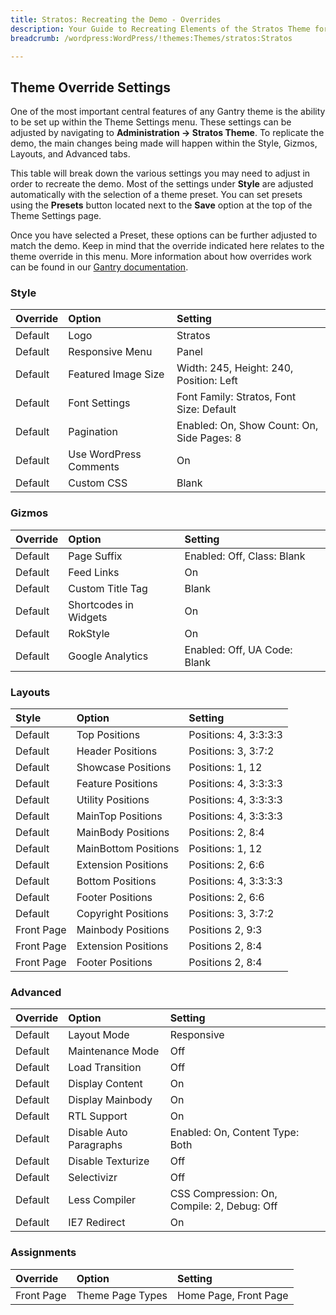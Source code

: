 ```yaml
---
title: Stratos: Recreating the Demo - Overrides
description: Your Guide to Recreating Elements of the Stratos Theme for WordPress
breadcrumb: /wordpress:WordPress/!themes:Themes/stratos:Stratos

---
```


Theme Override Settings
-----

One of the most important central features of any Gantry theme is the ability to be set up within the Theme Settings menu. These settings can be adjusted by navigating to **Administration -> Stratos Theme**. To replicate the demo, the main changes being made will happen within the Style, Gizmos, Layouts, and Advanced tabs.

This table will break down the various settings you may need to adjust in order to recreate the demo. Most of the settings under **Style** are adjusted automatically with the selection of a theme preset. You can set presets using the **Presets** button located next to the **Save** option at the top of the Theme Settings page.

Once you have selected a Preset, these options can be further adjusted to match the demo. Keep in mind that the override indicated here relates to the theme override in this menu. More information about how overrides work can be found in our [Gantry documentation][override].

### Style

| Override |         Option         |                  Setting                   |
| :------- | :--------------------- | :----------------------------------------- |
| Default  | Logo                   | Stratos                                    |
| Default  | Responsive Menu        | Panel                                      |
| Default  | Featured Image Size    | Width: 245, Height: 240, Position: Left    |
| Default  | Font Settings          | Font Family: Stratos, Font Size: Default   |
| Default  | Pagination             | Enabled: On, Show Count: On, Side Pages: 8 |
| Default  | Use WordPress Comments | On                                         |
| Default  | Custom CSS             | Blank                                      |

### Gizmos

| Override |         Option        |           Setting            |
| :------- | :-------------------- | :--------------------------- |
| Default  | Page Suffix           | Enabled: Off, Class: Blank   |
| Default  | Feed Links            | On                           |
| Default  | Custom Title Tag      | Blank                        |
| Default  | Shortcodes in Widgets | On                           |
| Default  | RokStyle              | On                           |
| Default  | Google Analytics      | Enabled: Off, UA Code: Blank |

### Layouts

|   Style    |        Option        |        Setting        |
| :--------- | :------------------- | :-------------------- |
| Default    | Top Positions        | Positions: 4, 3:3:3:3 |
| Default    | Header Positions     | Positions: 3, 3:7:2   |
| Default    | Showcase Positions   | Positions: 1, 12      |
| Default    | Feature Positions    | Positions: 4, 3:3:3:3 |
| Default    | Utility Positions    | Positions: 4, 3:3:3:3 |
| Default    | MainTop Positions    | Positions: 4, 3:3:3:3 |
| Default    | MainBody Positions   | Positions: 2, 8:4     |
| Default    | MainBottom Positions | Positions: 1, 12      |
| Default    | Extension Positions  | Positions: 2, 6:6     |
| Default    | Bottom Positions     | Positions: 4, 3:3:3:3 |
| Default    | Footer Positions     | Positions: 2, 6:6     |
| Default    | Copyright Positions  | Positions: 3, 3:7:2   |
| Front Page | Mainbody Positions   | Positions 2, 9:3      |
| Front Page | Extension Positions  | Positions 2, 8:4      |
| Front Page | Footer Positions     | Positions 2, 8:4      |

### Advanced

| Override |          Option         |                   Setting                   |
| :------- | :---------------------- | :------------------------------------------ |
| Default  | Layout Mode             | Responsive                                  |
| Default  | Maintenance Mode        | Off                                         |
| Default  | Load Transition         | Off                                         |
| Default  | Display Content         | On                                          |
| Default  | Display Mainbody        | On                                          |
| Default  | RTL Support             | On                                          |
| Default  | Disable Auto Paragraphs | Enabled: On, Content Type: Both             |
| Default  | Disable Texturize       | Off                                         |
| Default  | Selectivizr             | Off                                         |
| Default  | Less Compiler           | CSS Compression: On, Compile: 2, Debug: Off |
| Default  | IE7 Redirect            | On                                          |

### Assignments

|  Override  |        Option       |        Setting        |
| :--------- | :------------------ | :-------------------- |
| Front Page | Theme Page Types | Home Page, Front Page |

[demo]: assets/Stratos2.jpeg
[menu]: ../../start/menu.md
[override]: http://docs.gantry.org/gantry4/configure